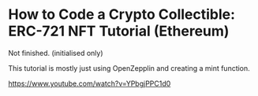 # How to Code a Crypto Collectible: ERC-721 NFT Tutorial (Ethereum)

Not finished. (initialised only)

This tutorial is mostly just using OpenZepplin and creating a mint function.

https://www.youtube.com/watch?v=YPbgjPPC1d0